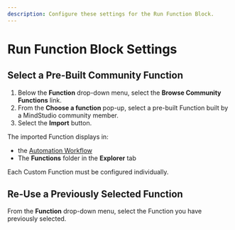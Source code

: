 ```yaml
---
description: Configure these settings for the Run Function Block.
---
```


# Run Function Block Settings

## Select a Pre-Built Community Function

1. Below the **Function** drop-down menu, select the **Browse Community Functions** link.
2. From the **Choose a function** pop-up, select a pre-built Function built by a MindStudio community member.
3. Select the **Import** button.

The imported Function displays in:

* the [Automation Workflow](../what-is-an-automation-workflow.md)
* The **Functions** folder in the **Explorer** tab

Each Custom Function must be configured individually.

## Re-Use a Previously Selected Function

From the **Function** drop-down menu, select the Function you have previously selected.

